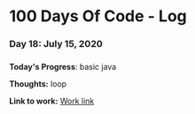 # 100 Days Of Code - Log

### Day 18: July 15, 2020
##### 

**Today's Progress**: basic java

**Thoughts:** loop

**Link to work:** [Work link](https://github.com/pppatil7/100-days-of-code/commit/cbb7dcbebc3d15faff329d85c19e9c82ac4f8d3c)

